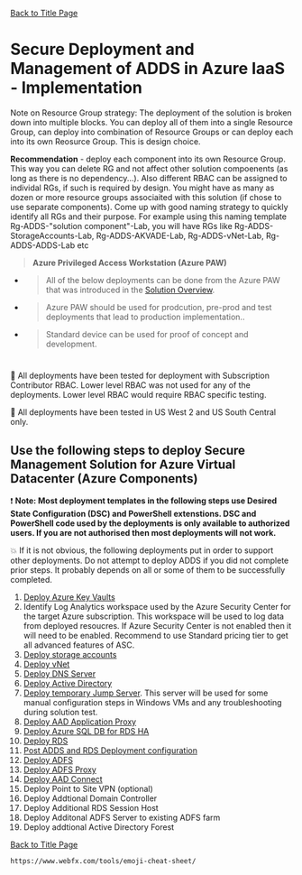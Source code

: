 [Back to Title Page](README.md)

# Secure Deployment and Management of ADDS in Azure IaaS - Implementation

Note on Resource Group strategy: The deployment of the solution is broken down 
into multiple blocks. You can deploy all of them into a single Resource Group, 
can deploy into combination of Resource Groups or can deploy each into its 
own Reosurce Group. This is design choice. 

**Recommendation** - deploy each component into its own Resource Group. This way you 
can delete RG and not affect other solution compoenents (as long as there is no 
dependency...). Also different RBAC can be assigned to individal RGs, if such is 
required by design. You might have as many as dozen or more resource groups associaited with this solution (if chose to use separate components). 
Come up with good naming strategy to quickly identify all RGs and their purpose. For example using this naming template Rg-ADDS-"solution component"-Lab, you will have RGs like 
Rg-ADDS-StorageAccounts-Lab, Rg-ADDS-AKVADE-Lab, Rg-ADDS-vNet-Lab, Rg-ADDS-ADDS-Lab etc

> **Azure Privileged Access Workstation (Azure PAW)**
- > All of the below deployments can be done from the Azure PAW that was introduced in the [Solution Overview](SolutionOverview.md). 
- > Azure PAW should be used for prodcution, pre-prod and test deployments that lead to production implementation..
- > Standard device can be used for proof of concept and development.
# 
:mega: All deployments have been tested for deployment with Subscription Contributor RBAC. Lower level RBAC was not used
for any of the deployments. Lower level RBAC would require RBAC specific testing. 

:mega: All deployments have been tested in US West 2 and US South Central only.

## Use the following steps to deploy Secure Management Solution for Azure Virtual Datacenter (Azure Components)

:heavy_exclamation_mark: **Note: Most deployment templates in the following steps use Desired State Configuration (DSC) and PowerShell extenstions. 
DSC and PowerShell code used by the deployments is only available to authorized users. 
If you are not authorised then most deployments will not work.**

:boom: If it is not obvious, the following deployments put in order to support other deployments. Do not attempt to deploy
ADDS if you did not complete prior steps. It probably depends on all or some of them to be successfully completed.


1. [Deploy Azure Key Vaults](DeployAzureKeyVaults.md)
2. Identify Log Analytics workspace used by the Azure Security Center for the target Azure subscription. 
    This workspace will be used to log data from deployed resoucres. If Azure Security Center is not enabled then it will need to be enabled. Recommend to use Standard pricing tier to get all advanced features of ASC.
3. [Deploy storage accounts](DeployStorageAccounts.md)
4. [Deploy vNet](DeployvNet.md)
5. [Deploy DNS Server](DeployDNSServer.md)
6. [Deploy Active Directory](DeployADDS.md)
7. [Deploy temporary Jump Server](DeployJumpServer.md). This server will be used for some manual configuration steps in Windows VMs and any troubleshooting during solution test.
8. [Deploy AAD Application Proxy](DeployAADApProxy.md)
9. [Deploy Azure SQL DB for RDS HA](DeployAzureSQL.md)
10. [Deploy RDS](DeployRDS.md)
11. [Post ADDS and RDS Deployment configuration](PostADDSConfig.md)
12. [Deploy ADFS](DeployADFS.md)
13. [Deploy ADFS Proxy](DeployADFSProxy.md)
14. [Deploy AAD Connect](DeployAADConnect.md) 
15. Deploy Point to Site VPN (optional)
16. Deploy Addtional Domain Controller
17. Deploy Additional RDS Session Host 
18. Deploy Additonal ADFS Server to existing ADFS farm
19. Deploy addtional Active Directory Forest


[Back to Title Page](README.md)



	https://www.webfx.com/tools/emoji-cheat-sheet/


